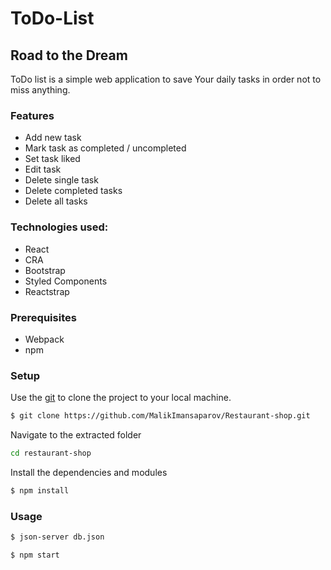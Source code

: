 # ToDo-List
## Road to the Dream

ToDo list is a simple web application to save Your daily tasks in order not to miss anything.

### Features
* Add new task
* Mark task as completed / uncompleted
* Set task liked
* Edit task
* Delete single task
* Delete completed tasks
* Delete all tasks

### Technologies used:
* React
* CRA
* Bootstrap
* Styled Components
* Reactstrap

### Prerequisites
- Webpack 
- npm

### Setup
Use the [git](https://git-scm.com/downloads) to clone the project to your local machine.
```sh
$ git clone https://github.com/MalikImansaparov/Restaurant-shop.git
```

Navigate to the extracted folder
```sh 
cd restaurant-shop
```

Install the dependencies and modules
```sh
$ npm install
```

### Usage
```sh
$ json-server db.json
```
```sh
$ npm start
```

